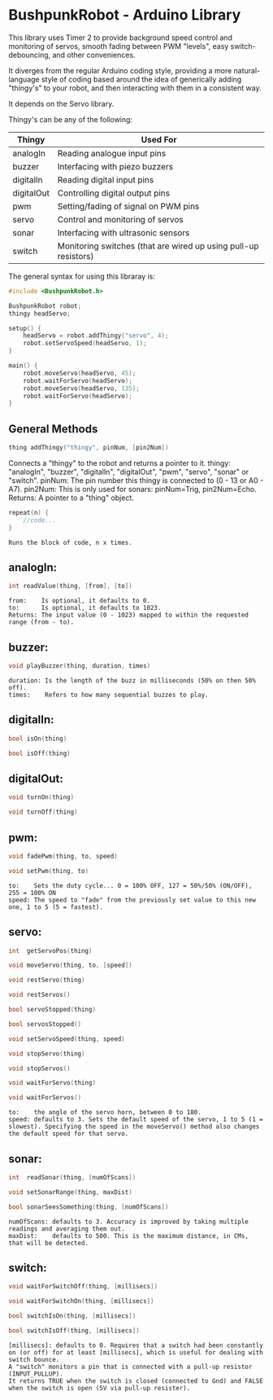 BushpunkRobot - Arduino Library
================================

This library uses Timer 2 to provide background speed control and monitoring of servos, smooth fading between PWM "levels", easy switch-debouncing, and other conveniences.

It diverges from the regular Arduino coding style, providing a more natural-language style of coding based around the idea of generically adding "thingy's" to your robot, and then interacting with them in a consistent way.

It depends on the Servo library.

Thingy's can be any of the following:

| Thingy     | Used For |
| ---------- | -------- |
| analogIn   | Reading analogue input pins |
| buzzer     | Interfacing with piezo buzzers |
| digitalIn  | Reading digital input pins |
| digitalOut | Controlling digital output pins |
| pwm        | Setting/fading of signal on PWM pins |
| servo      | Control and monitoring of servos |
| sonar      | Interfacing with ultrasonic sensors |
| switch     | Monitoring switches (that are wired up using pull-up resistors) |

The general syntax for using this libraray is:
```cpp
#include <BushpunkRobot.h>

BushpunkRobot robot;
thingy headServo;

setup() {
    headServo = robot.addThingy("servo", 4);
    robot.setServoSpeed(headServo, 1);
}

main() {
    robot.moveServo(headServo, 45);
    robot.waitForServo(headServo);
    robot.moveServo(headServo, 135);
    robot.waitForServo(headServo);
}
```

General Methods
---------------
```cpp
thing addThingy("thingy", pinNum, [pin2Num])
```
Connects a "thingy" to the robot and returns a pointer to it.
    thingy:  "analogIn", "buzzer", "digitalIn", "digitalOut", "pwm", "servo", "sonar" or "switch".
    pinNum:  The pin number this thingy is connected to (0 - 13 or A0 - A7).
    pin2Num: This is only used for sonars: pinNum=Trig, pin2Num=Echo.
    Returns: A pointer to a "thing" object.

```cpp
repeat(n) {
    //code...
}
```
    Runs the block of code, n x times.

analogIn:
---------
```cpp
int readValue(thing, [from], [to])
```
    from:    Is optional, it defaults to 0.
    to:      Is optional, it defaults to 1023.
    Returns: The input value (0 - 1023) mapped to within the requested range (from - to).

buzzer:
-------
```cpp
void playBuzzer(thing, duration, times)
```
    duration: Is the length of the buzz in milliseconds (50% on then 50% off).
    times:    Refers to how many sequential buzzes to play.

digitalIn:
----------
```cpp
bool isOn(thing)
```
```cpp
bool isOff(thing)
```

digitalOut:
-------
```cpp
void turnOn(thing)
```
```cpp
void turnOff(thing)
```

pwm:
----
```cpp
void fadePwm(thing, to, speed)
```
```cpp
void setPwm(thing, to)
```
    to:    Sets the duty cycle... 0 = 100% OFF, 127 = 50%/50% (ON/OFF), 255 = 100% ON
    speed: The speed to "fade" from the previously set value to this new one, 1 to 5 (5 = fastest).

servo:
------
```cpp
int  getServoPos(thing)
```
```cpp
void moveServo(thing, to, [speed])
```
```cpp
void restServo(thing)
```
```cpp
void restServos()
```
```cpp
bool servoStopped(thing)
```
```cpp
bool servosStopped()
```
```cpp
void setServoSpeed(thing, speed)
```
```cpp
void stopServo(thing)
```
```cpp
void stopServos()
```
```cpp
void waitForServo(thing)
```
```cpp
void waitForServos()
```
    to:    the angle of the servo horn, between 0 to 180.
    speed: defaults to 3. Sets the default speed of the servo, 1 to 5 (1 = slowest). Specifying the speed in the moveServo() method also changes the default speed for that servo.

sonar:
------
```cpp
int  readSonar(thing, [numOfScans])
```
```cpp
void setSonarRange(thing, maxDist)
```
```cpp
bool sonarSeesSomething(thing, [numOfScans])
```
    numOfScans: defaults to 3. Accuracy is improved by taking multiple readings and averaging them out.
    maxDist:    defaults to 500. This is the maximum distance, in CMs, that will be detected.

switch:
------
```cpp
void waitForSwitchOff(thing, [millisecs])
```
```cpp
void waitForSwitchOn(thing, [millisecs])
```
```cpp
bool switchIsOn(thing, [millisecs])
```
```cpp
bool switchIsOff(thing, [millisecs])
```
    [millisecs]: defaults to 0. Requires that a switch had been constantly on (or off) for at least [millisecs], which is useful for dealing with switch bounce.
    A "switch" monitors a pin that is connected with a pull-up resistor (INPUT_PULLUP).
    It returns TRUE when the switch is closed (connected to Gnd) and FALSE when the switch is open (5V via pull-up resister).

